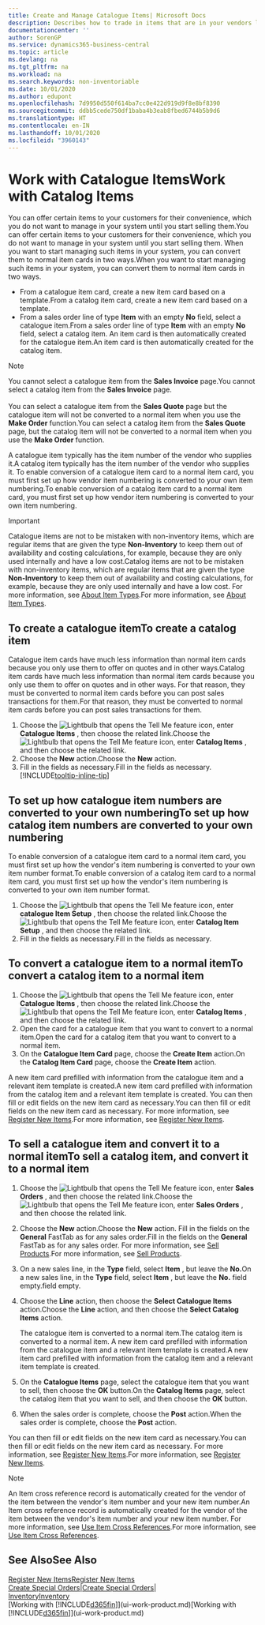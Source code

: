 ```yaml
---
title: Create and Manage Catalogue Items| Microsoft Docs
description: Describes how to trade in items that are in your vendors list of items but not in your own list of items.
documentationcenter: ''
author: SorenGP
ms.service: dynamics365-business-central
ms.topic: article
ms.devlang: na
ms.tgt_pltfrm: na
ms.workload: na
ms.search.keywords: non-inventoriable
ms.date: 10/01/2020
ms.author: edupont
ms.openlocfilehash: 7d9950d550f614ba7cc0e422d919d9f8e8bf8390
ms.sourcegitcommit: ddbb5cede750df1baba4b3eab8fbed6744b5b9d6
ms.translationtype: HT
ms.contentlocale: en-IN
ms.lasthandoff: 10/01/2020
ms.locfileid: "3960143"
---
```

# <a name="work-with-catalog-items"></a><span data-ttu-id="19c3b-103">Work with Catalogue Items</span><span class="sxs-lookup"><span data-stu-id="19c3b-103">Work with Catalog Items</span></span>
<span data-ttu-id="19c3b-104">You can offer certain items to your customers for their convenience, which you do not want to manage in your system until you start selling them.</span><span class="sxs-lookup"><span data-stu-id="19c3b-104">You can offer certain items to your customers for their convenience, which you do not want to manage in your system until you start selling them.</span></span> <span data-ttu-id="19c3b-105">When you want to start managing such items in your system, you can convert them to normal item cards in two ways.</span><span class="sxs-lookup"><span data-stu-id="19c3b-105">When you want to start managing such items in your system, you can convert them to normal item cards in two ways.</span></span>

* <span data-ttu-id="19c3b-106">From a catalogue item card, create a new item card based on a template.</span><span class="sxs-lookup"><span data-stu-id="19c3b-106">From a catalog item card, create a new item card based on a template.</span></span>
* <span data-ttu-id="19c3b-107">From a sales order line of type **Item** with an empty **No** field, select a catalogue item.</span><span class="sxs-lookup"><span data-stu-id="19c3b-107">From a sales order line of type **Item** with an empty **No** field, select a catalog item.</span></span> <span data-ttu-id="19c3b-108">An item card is then automatically created for the catalogue item.</span><span class="sxs-lookup"><span data-stu-id="19c3b-108">An item card is then automatically created for the catalog item.</span></span>

> [!NOTE]  
> <span data-ttu-id="19c3b-109">You cannot select a catalogue item from the **Sales Invoice** page.</span><span class="sxs-lookup"><span data-stu-id="19c3b-109">You cannot select a catalog item from the **Sales Invoice** page.</span></span><br /><br />
> <span data-ttu-id="19c3b-110">You can select a catalogue item from the **Sales Quote** page but the catalogue item will not be converted to a normal item when you use the **Make Order** function.</span><span class="sxs-lookup"><span data-stu-id="19c3b-110">You can select a catalog item from the **Sales Quote** page, but the catalog item will not be converted to a normal item when you use the **Make Order** function.</span></span>

<span data-ttu-id="19c3b-111">A catalogue item typically has the item number of the vendor who supplies it.</span><span class="sxs-lookup"><span data-stu-id="19c3b-111">A catalog item typically has the item number of the vendor who supplies it.</span></span> <span data-ttu-id="19c3b-112">To enable conversion of a catalogue item card to a normal item card, you must first set up how vendor item numbering is converted to your own item numbering.</span><span class="sxs-lookup"><span data-stu-id="19c3b-112">To enable conversion of a catalog item card to a normal item card, you must first set up how vendor item numbering is converted to your own item numbering.</span></span>   

> [!Important]
> <span data-ttu-id="19c3b-113">Catalogue items are not to be mistaken with non-inventory items, which are regular items that are given the type **Non-Inventory** to keep them out of availability and costing calculations, for example, because they are only used internally and have a low cost.</span><span class="sxs-lookup"><span data-stu-id="19c3b-113">Catalog items are not to be mistaken with non-inventory items, which are regular items that are given the type **Non-Inventory** to keep them out of availability and costing calculations, for example, because they are only used internally and have a low cost.</span></span> <span data-ttu-id="19c3b-114">For more information, see [About Item Types](inventory-about-item-types.md).</span><span class="sxs-lookup"><span data-stu-id="19c3b-114">For more information, see [About Item Types](inventory-about-item-types.md).</span></span>

## <a name="to-create-a-catalog-item"></a><span data-ttu-id="19c3b-115">To create a catalogue item</span><span class="sxs-lookup"><span data-stu-id="19c3b-115">To create a catalog item</span></span>
<span data-ttu-id="19c3b-116">Catalogue item cards have much less information than normal item cards because you only use them to offer on quotes and in other ways.</span><span class="sxs-lookup"><span data-stu-id="19c3b-116">Catalog item cards have much less information than normal item cards because you only use them to offer on quotes and in other ways.</span></span> <span data-ttu-id="19c3b-117">For that reason, they must be converted to normal item cards before you can post sales transactions for them.</span><span class="sxs-lookup"><span data-stu-id="19c3b-117">For that reason, they must be converted to normal item cards before you can post sales transactions for them.</span></span>

1. <span data-ttu-id="19c3b-118">Choose the ![Lightbulb that opens the Tell Me feature](media/ui-search/search_small.png "Tell me what you want to do") icon, enter **Catalogue Items** , then choose the related link.</span><span class="sxs-lookup"><span data-stu-id="19c3b-118">Choose the ![Lightbulb that opens the Tell Me feature](media/ui-search/search_small.png "Tell me what you want to do") icon, enter **Catalog Items** , and then choose the related link.</span></span>
2. <span data-ttu-id="19c3b-119">Choose the **New** action.</span><span class="sxs-lookup"><span data-stu-id="19c3b-119">Choose the **New** action.</span></span>
3. <span data-ttu-id="19c3b-120">Fill in the fields as necessary.</span><span class="sxs-lookup"><span data-stu-id="19c3b-120">Fill in the fields as necessary.</span></span> [!INCLUDE[tooltip-inline-tip](includes/tooltip-inline-tip_md.md)]

## <a name="to-set-up-how-catalog-item-numbers-are-converted-to-your-own-numbering"></a><span data-ttu-id="19c3b-121">To set up how catalogue item numbers are converted to your own numbering</span><span class="sxs-lookup"><span data-stu-id="19c3b-121">To set up how catalog item numbers are converted to your own numbering</span></span>
<span data-ttu-id="19c3b-122">To enable conversion of a catalogue item card to a normal item card, you must first set up how the vendor's item numbering is converted to your own item number format.</span><span class="sxs-lookup"><span data-stu-id="19c3b-122">To enable conversion of a catalog item card to a normal item card, you must first set up how the vendor's item numbering is converted to your own item number format.</span></span>

1. <span data-ttu-id="19c3b-123">Choose the ![Lightbulb that opens the Tell Me feature](media/ui-search/search_small.png "Tell me what you want to do") icon, enter **catalogue Item Setup** , then choose the related link.</span><span class="sxs-lookup"><span data-stu-id="19c3b-123">Choose the ![Lightbulb that opens the Tell Me feature](media/ui-search/search_small.png "Tell me what you want to do") icon, enter **Catalog Item Setup** , and then choose the related link.</span></span>
2. <span data-ttu-id="19c3b-124">Fill in the fields as necessary.</span><span class="sxs-lookup"><span data-stu-id="19c3b-124">Fill in the fields as necessary.</span></span>

## <a name="to-convert-a-catalog-item-to-a-normal-item"></a><span data-ttu-id="19c3b-125">To convert a catalogue item to a normal item</span><span class="sxs-lookup"><span data-stu-id="19c3b-125">To convert a catalog item to a normal item</span></span>
1. <span data-ttu-id="19c3b-126">Choose the ![Lightbulb that opens the Tell Me feature](media/ui-search/search_small.png "Tell me what you want to do") icon, enter **Catalogue Items** , then choose the related link.</span><span class="sxs-lookup"><span data-stu-id="19c3b-126">Choose the ![Lightbulb that opens the Tell Me feature](media/ui-search/search_small.png "Tell me what you want to do") icon, enter **Catalog Items** , and then choose the related link.</span></span>
2. <span data-ttu-id="19c3b-127">Open the card for a catalogue item that you want to convert to a normal item.</span><span class="sxs-lookup"><span data-stu-id="19c3b-127">Open the card for a catalog item that you want to convert to a normal item.</span></span>
3. <span data-ttu-id="19c3b-128">On the **Catalogue Item Card** page, choose the **Create Item** action.</span><span class="sxs-lookup"><span data-stu-id="19c3b-128">On the **Catalog Item Card** page, choose the **Create Item** action.</span></span>

<span data-ttu-id="19c3b-129">A new item card prefilled with information from the catalogue item and a relevant item template is created.</span><span class="sxs-lookup"><span data-stu-id="19c3b-129">A new item card prefilled with information from the catalog item and a relevant item template is created.</span></span> <span data-ttu-id="19c3b-130">You can then fill or edit fields on the new item card as necessary.</span><span class="sxs-lookup"><span data-stu-id="19c3b-130">You can then fill or edit fields on the new item card as necessary.</span></span> <span data-ttu-id="19c3b-131">For more information, see [Register New Items](inventory-how-register-new-items.md).</span><span class="sxs-lookup"><span data-stu-id="19c3b-131">For more information, see [Register New Items](inventory-how-register-new-items.md).</span></span>

## <a name="to-sell-a-catalog-item-and-convert-it-to-a-normal-item"></a><span data-ttu-id="19c3b-132">To sell a catalogue item and convert it to a normal item</span><span class="sxs-lookup"><span data-stu-id="19c3b-132">To sell a catalog item, and convert it to a normal item</span></span>
1. <span data-ttu-id="19c3b-133">Choose the ![Lightbulb that opens the Tell Me feature](media/ui-search/search_small.png "Tell me what you want to do") icon, enter **Sales Orders** , and then choose the related link.</span><span class="sxs-lookup"><span data-stu-id="19c3b-133">Choose the ![Lightbulb that opens the Tell Me feature](media/ui-search/search_small.png "Tell me what you want to do") icon, enter **Sales Orders** , and then choose the related link.</span></span>
2. <span data-ttu-id="19c3b-134">Choose the **New** action.</span><span class="sxs-lookup"><span data-stu-id="19c3b-134">Choose the **New** action.</span></span> <span data-ttu-id="19c3b-135">Fill in the fields on the **General** FastTab as for any sales order.</span><span class="sxs-lookup"><span data-stu-id="19c3b-135">Fill in the fields on the **General** FastTab as for any sales order.</span></span> <span data-ttu-id="19c3b-136">For more information, see [Sell Products](sales-how-sell-products.md).</span><span class="sxs-lookup"><span data-stu-id="19c3b-136">For more information, see [Sell Products](sales-how-sell-products.md).</span></span>
3. <span data-ttu-id="19c3b-137">On a new sales line, in the **Type** field, select **Item** , but leave the **No.**</span><span class="sxs-lookup"><span data-stu-id="19c3b-137">On a new sales line, in the **Type** field, select **Item** , but leave the **No.**</span></span> <span data-ttu-id="19c3b-138">field empty.</span><span class="sxs-lookup"><span data-stu-id="19c3b-138">field empty.</span></span>
4. <span data-ttu-id="19c3b-139">Choose the **Line** action, then choose the **Select Catalogue Items** action.</span><span class="sxs-lookup"><span data-stu-id="19c3b-139">Choose the **Line** action, and then choose the **Select Catalog Items** action.</span></span>

    <span data-ttu-id="19c3b-140">The catalogue item is converted to a normal item.</span><span class="sxs-lookup"><span data-stu-id="19c3b-140">The catalog item is converted to a normal item.</span></span> <span data-ttu-id="19c3b-141">A new item card prefilled with information from the catalogue item and a relevant item template is created.</span><span class="sxs-lookup"><span data-stu-id="19c3b-141">A new item card prefilled with information from the catalog item and a relevant item template is created.</span></span>
5. <span data-ttu-id="19c3b-142">On the **Catalogue Items** page, select the catalogue item that you want to sell, then choose the **OK** button.</span><span class="sxs-lookup"><span data-stu-id="19c3b-142">On the **Catalog Items** page, select the catalog item that you want to sell, and then choose the **OK** button.</span></span>
6. <span data-ttu-id="19c3b-143">When the sales order is complete, choose the **Post** action.</span><span class="sxs-lookup"><span data-stu-id="19c3b-143">When the sales order is complete, choose the **Post** action.</span></span>

<span data-ttu-id="19c3b-144">You can then fill or edit fields on the new item card as necessary.</span><span class="sxs-lookup"><span data-stu-id="19c3b-144">You can then fill or edit fields on the new item card as necessary.</span></span> <span data-ttu-id="19c3b-145">For more information, see [Register New Items](inventory-how-register-new-items.md).</span><span class="sxs-lookup"><span data-stu-id="19c3b-145">For more information, see [Register New Items](inventory-how-register-new-items.md).</span></span>

> [!NOTE]  
>   <span data-ttu-id="19c3b-146">An Item cross reference record is automatically created for the vendor of the item between the vendor's item number and your new item number.</span><span class="sxs-lookup"><span data-stu-id="19c3b-146">An Item cross reference record is automatically created for the vendor of the item between the vendor's item number and your new item number.</span></span> <span data-ttu-id="19c3b-147">For more information, see [Use Item Cross References](inventory-how-use-item-cross-refs.md).</span><span class="sxs-lookup"><span data-stu-id="19c3b-147">For more information, see [Use Item Cross References](inventory-how-use-item-cross-refs.md).</span></span>

## <a name="see-also"></a><span data-ttu-id="19c3b-148">See Also</span><span class="sxs-lookup"><span data-stu-id="19c3b-148">See Also</span></span>
[<span data-ttu-id="19c3b-149">Register New Items</span><span class="sxs-lookup"><span data-stu-id="19c3b-149">Register New Items</span></span>](inventory-how-register-new-items.md)  
<span data-ttu-id="19c3b-150">[Create Special Orders](sales-how-to-create-special-orders.md)|</span><span class="sxs-lookup"><span data-stu-id="19c3b-150">[Create Special Orders](sales-how-to-create-special-orders.md)|</span></span>  
[<span data-ttu-id="19c3b-151">Inventory</span><span class="sxs-lookup"><span data-stu-id="19c3b-151">Inventory</span></span>](inventory-manage-inventory.md)  
<span data-ttu-id="19c3b-152">[Working with [!INCLUDE[d365fin](includes/d365fin_md.md)]](ui-work-product.md)</span><span class="sxs-lookup"><span data-stu-id="19c3b-152">[Working with [!INCLUDE[d365fin](includes/d365fin_md.md)]](ui-work-product.md)</span></span>
